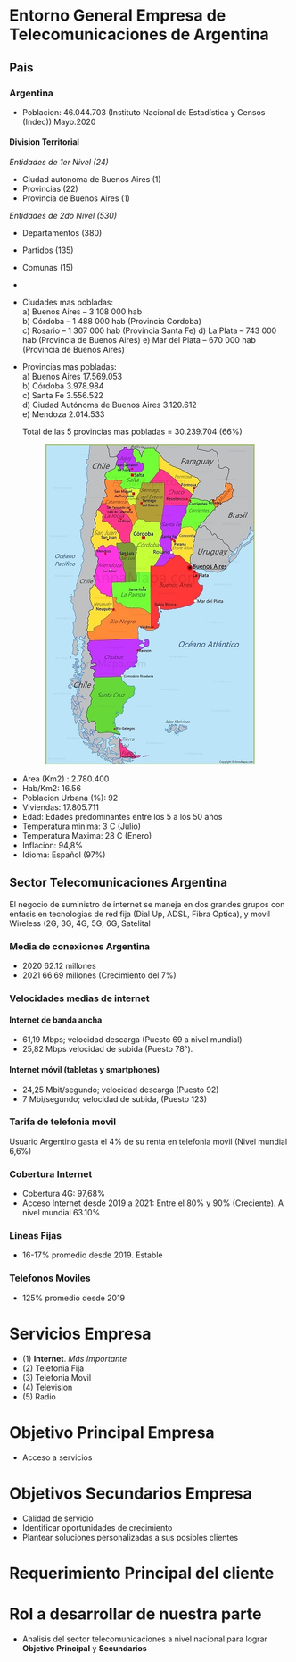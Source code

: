 # Entorno General Empresa de Telecomunicaciones de Argentina 

## Pais
###  Argentina
- Poblacion:               46.044.703 (Instituto Nacional de Estadística y Censos (Indec)) Mayo.2020
#### Division Territorial  
*Entidades de 1er Nivel (24)*
- Ciudad autonoma de Buenos Aires (1)
- Provincias (22)
- Provincia de Buenos Aires (1)

*Entidades de 2do Nivel (530)*
- Departamentos  (380)
- Partidos       (135)
- Comunas        (15)

- 
- Ciudades mas pobladas:  
  a) Buenos Aires – 3 108 000 hab      
  b) Córdoba – 1 488 000 hab         (Provincia Cordoba)  
  c) Rosario – 1 307 000 hab         (Provincia Santa Fe)
  d) La Plata – 743 000 hab          (Provincia de Buenos Aires)
  e) Mar del Plata – 670 000 hab     (Provincia de Buenos Aires) 
  
- Provincias mas pobladas:  
  a) Buenos Aires	                    17.569.053  
  b) Córdoba	                        3.978.984  
  c) Santa Fe	                        3.556.522  
  d) Ciudad Autónoma de Buenos Aires	3.120.612  
  e) Mendoza	                        2.014.533  

  Total de las 5 provincias mas pobladas = 30.239.704 (66%)

<p align='center'>

<img src="imagenes/mapapoliticoargentina.jpeg" alt="Texto alternativo" width="375" height="574">

- Area (Km2) :             2.780.400
- Hab/Km2:                 16.56
- Poblacion Urbana (%):    92
- Viviendas:               17.805.711
- Edad:                    Edades predominantes entre los 5 a los 50 años
- Temperatura minima:      3 C   (Julio)
- Temperatura Maxima:      28 C (Enero)
- Inflacion:               94,8%
- Idioma:                  Español (97%)

## Sector Telecomunicaciones Argentina

El negocio de suministro de internet se maneja en dos grandes grupos con enfasis en tecnologias de red fija (Dial Up, ADSL, Fibra Optica), y movil Wireless (2G, 3G, 4G, 5G, 6G, Satelital 

### Media de conexiones Argentina

- 2020 62.12 millones
- 2021 66.69 millones (Crecimiento del 7%)

### Velocidades medias de internet

#### Internet de banda ancha
- 61,19 Mbps; velocidad descarga (Puesto 69 a nivel mundial)
- 25,82 Mbps velocidad de subida (Puesto 78°).

#### Internet móvil (tabletas y smartphones) 
- 24,25 Mbit/segundo; velocidad descarga (Puesto 92)
- 7 Mbi/segundo; velocidad de subida, (Puesto 123)

### Tarifa de telefonia movil

Usuario Argentino gasta el 4% de su renta en telefonia movil (Nivel mundial 6,6%)

### Cobertura Internet

- Cobertura 4G:   97,68%
- Acceso Internet desde 2019 a 2021: Entre el 80% y 90% (Creciente). A nivel mundial 63.10%

### Lineas Fijas

- 16-17% promedio desde 2019. Estable

### Telefonos Moviles

- 125% promedio desde 2019

# Servicios Empresa

- (1)   **Internet**. *Más Importante*
- (2)   Telefonia Fija
- (3)   Telefonia Movil
- (4)   Television
- (5)   Radio

# Objetivo Principal Empresa

- Acceso a servicios

# Objetivos Secundarios Empresa

- Calidad de servicio
- Identificar oportunidades de crecimiento
- Plantear soluciones personalizadas a sus posibles clientes

# Requerimiento Principal del cliente
# Rol a desarrollar de nuestra parte

- Analisis del sector telecomunicaciones a nivel nacional para lograr **Objetivo Principal** y **Secundarios**
